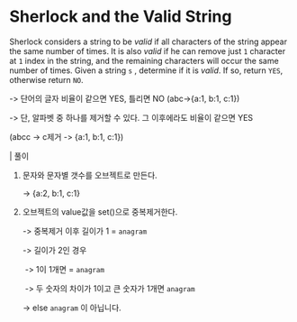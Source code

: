 # Sherlock and the Valid String

Sherlock considers a string to be *valid* if all characters of the string appear the same number of times. It is also *valid* if he can remove just `1` character at `1` index in the string, and the remaining characters will occur the same number of times. Given a string `s` , determine if it is *valid*. If so, return `YES`, otherwise return `NO`.

-> 단어의 글자 비율이 같으면 YES, 틀리면 NO (abc->{a:1, b:1, c:1})

-> 단, 알파벳 중 하나를 제거할 수 있다. 그 이후에라도 비율이 같으면 YES

(abcc -> c제거 -> {a:1, b:1, c:1})

| 풀이

1. 문자와 문자별 갯수를 오브젝트로 만든다.

   -> {a:2, b:1, c:1}

2. 오브젝트의 value값을 set()으로 중복제거한다.

   -> 중복제거 이후 길이가 1 = `anagram`

   -> 길이가 2인 경우

   ​     -> 1이 1개면 = `anagram`

   ​	 -> 두 숫자의 차이가 1이고 큰 숫자가 1개면 `anagram`

   -> else  `anagram` 이 아닙니다.